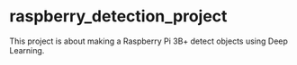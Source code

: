 # raspberry_detection_project
This project is about making a Raspberry Pi 3B+ detect objects using Deep Learning. 
